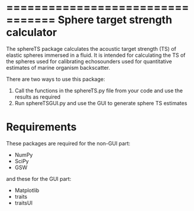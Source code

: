 =================================
Sphere target strength calculator
=================================

The sphereTS package calculates the acoustic target strength (TS) of elastic spheres immersed in a fluid. It is intended for calculating the TS of the spheres used for calibrating echosounders used for quantitative estimates of marine organism backscatter.

There are two ways to use this package:

1. Call the functions in the sphereTS.py file from your code and use the results as required
2. Run sphereTSGUI.py and use the GUI to generate sphere TS estimates

Requirements
============
These packages are required for the non-GUI part:

- NumPy
- SciPy
- GSW

and these for the GUI part:

- Matplotlib
- traits
- traitsUI

